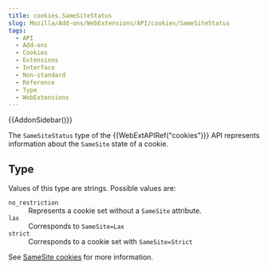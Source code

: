 ```yaml
---
title: cookies.SameSiteStatus
slug: Mozilla/Add-ons/WebExtensions/API/cookies/SameSiteStatus
tags:
  - API
  - Add-ons
  - Cookies
  - Extensions
  - Interface
  - Non-standard
  - Reference
  - Type
  - WebExtensions
---
```

<div>{{AddonSidebar()}}</div>


<p>The <code>SameSiteStatus</code> type of the {{WebExtAPIRef("cookies")}} API represents information about the <code>SameSite</code> state of a cookie.</p>

<h2 id="Type">Type</h2>

<p>Values of this type are strings. Possible values are:</p>

<dl>
 <dt><code>no_restriction</code></dt>
 <dd>Represents a cookie set without a <code>SameSite</code> attribute.</dd>
 <dt><code>lax</code></dt>
 <dd>Corresponds to <code>SameSite=Lax</code></dd>
 <dt><code>strict</code></dt>
 <dd>Corresponds to a cookie set with <code>SameSite=Strict</code></dd>
</dl>

<p>See <a href="/en-US/docs/Web/HTTP/Cookies#samesite_cookies">SameSite cookies</a> for more information.</p>
